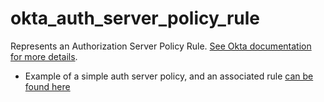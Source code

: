 # okta_auth_server_policy_rule

Represents an Authorization Server Policy Rule. [See Okta documentation for more details](https://developer.okta.com/docs/api/resources/authorization-servers#rule-object).

- Example of a simple auth server policy, and an associated rule [can be found here](./basic.tf)
